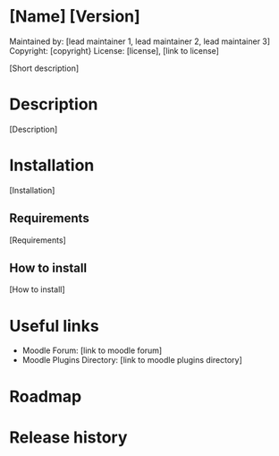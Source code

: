 [Name] [Version]
=======================
Maintained by: [lead maintainer 1, lead maintainer 2, lead maintainer 3]
Copyright: [copyright}
License: [license], [link to license]

[Short description]


Description
===========
[Description]


Installation
============
[Installation]


Requirements
------------
[Requirements]


How to install
--------------
[How to install]


Useful links
============
* Moodle Forum: [link to moodle forum]
* Moodle Plugins Directory:  [link to moodle plugins directory]


Roadmap
=======


Release history
===============





